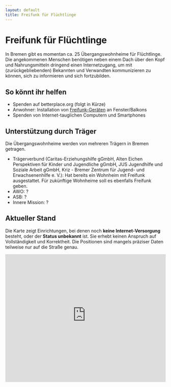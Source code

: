 ```yaml
---
layout: default
title: Freifunk für Flüchtlinge
---
```

# Freifunk für Flüchtlinge

In Bremen gibt es momentan ca. 25 Übergangswohnheime für Flüchtlinge.
Die angekommenen Menschen benötigen neben einem Dach über den Kopf und Nahrungsmitteln dringend einen Internetzugang, um mit (zurückgebliebenden) Bekannten und Verwandten kommunizieren zu können, sich zu informieren und sich fortzubilden.

## So könnt ihr helfen

* Spenden auf betterplace.org (folgt in Kürze)
* Anwohner: Installation von [Freifunk-Geräten](http://wiki.bremen.freifunk.net/Anleitungen/Firmware/Flashen#auswahl-der-hardware) an Fenster/Balkons
* Spenden von Internet-tauglichen Computern und Smartphones


## Unterstützung durch Träger

Die Übergangswohnheime werden von mehreren Trägern in Bremen getragen.

* Trägerverbund (Caritas-Erziehungshilfe gGmbH, Alten Eichen Perspektiven für Kinder und Jugendliche gGmbH, JUS Jugendhilfe und Soziale Arbeit gGmbH, Kriz - Bremer Zentrum für Jugend- und Erwachsenenhilfe e. V.): Hat bereits ein Wohnheim mit Freifunk ausgestattet. Für zukünftige Wohnheime soll es ebenfalls Freifunk geben.
* AWO: ?
* ASB: ?
* Innere Mission: ?

## Aktueller Stand

<div class="progress">
  <div class="progress-bar progress-bar-success" id="wifi-finished" role="progressbar"></div>
	<div class="progress-bar progress-bar-danger" id="wifi-remaining" role="progressbar"></div>
</div>


Die Karte zeigt Einrichtungen, bei denen noch **keine Internet-Versorgung** besteht, oder der **Status unbekannt** ist.
Sie erhebt keinen Anspruch auf Vollständigkeit und Korrektheit.
Die Positionen sind mangels präziser Daten teilweise nur auf die Straße genau.

<iframe height="640" width="420" frameborder="0" src="https://render.githubusercontent.com/view/geojson?url=https://raw.githubusercontent.com/FreifunkBremen/FreifunkBremen.github.io/master/refugees.geojson" style="width: 100%; height:400px; max-height: 100%;">
</iframe>
